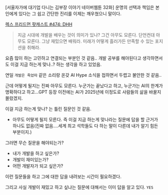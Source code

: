 [서울자가에 대기업 다니는 김부장 이야기 네이버웹툰 32화]
운명의 선택과 책임은 본인에게 있다는 그 쉽고 간단한 진리를 이제는 깨우쳤으니 말이다.

[렉스 프리드먼 팟캐스트 #474: DHH](https://m.blog.naver.com/roundpebble/223939836945)

> 지금 시대에 개발을 배우는 것이 의미가 있나? 그건 아무도 모른다. 단언컨대 아무도 모른다. 그냥 재밌으면 배워라. 미래가 어떻게 흘러가든 만족할 수 있는 포지션을 취해라.

요즘 많이 하는 고민하고 연결되는 부분인 것 같음.. 개발 공부를 해야된다고 생각하면서도 이걸 지금 하는게 맞나..? 하는 생각을 하고 있었음.

연일 `개발은 죽었따` 같은 소리랑 온갖 AI Hype 소식을 접하면서 두렵고 불안한 것 같음..

근데 어떻게 될지는 진짜 아무도 모른다. 누군가는 끝났다고 하고, 누군가는 AI의 한계가 명확하다고 하고...GPT 등장 이전에는 AI가 2025년에 이정도로 사람들의 삶을 바꿀지 몰랐겠지.

이걸 지금 하는게 맞나? 는 틀린 질문인 것 같음.

- 아무도 어떻게 될지 모른다. 즉 이걸 지금 하는게 맞나라는 질문에 답을 할 근거가 하나도 없음(진짜 없음....세계 최고 석학들도 다 하는 말이 다른데 내가 알기 힘든 부분이지.)

그러면 무슨 질문을 해야되는가?

- 내가 개발을 하고 싶은가?
- 개발이 재미있는가?
- 어떤 개발자가 되고 싶은가?

이런 질문들을 하고 그에 대한 답을 내려보는 시간이 필요하겠다.

그리고 사실 개발이 재밌고 하고 싶냐는 질문에 대해서는 이미 답을 알고 있다. `YES`
